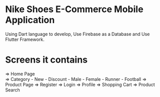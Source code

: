 # Nike Shoes E-Commerce Mobile Application
Using Dart language to develop, Use Firebase as a Database and Use Flutter Framework.

# Screens it contains
=> Home Page <br />
=> Category
    - New
    - Discount
    - Male
    - Female
    - Runner
    - Football
=> Product Page 
=> Register
=> Login
=> Profile
=> Shopping Cart
=> Product Search
